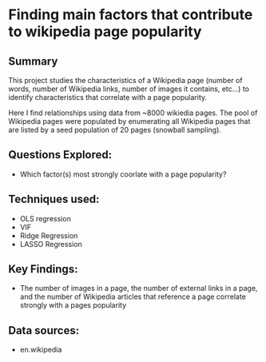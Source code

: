 # Finding main factors that contribute to wikipedia page popularity
## Summary
This project studies the characteristics of a Wikipedia page (number of words, number of Wikipedia links, number of images it contains, etc...) to identify characteristics that correlate with a page popularity.

Here I find relationships using data from ~8000 wikiedia pages. The pool of Wikipedia pages were populated by enumerating all Wikipedia pages that are listed by a seed population of 20 pages (snowball sampling).

## Questions Explored:
- Which factor(s) most strongly coorlate with a page popularity?

## Techniques used:
- OLS regression
- VIF
- Ridge Regression
- LASSO Regression

## Key Findings:
- The number of images in a page, the number of external links in a page, and the number of Wikipedia articles that reference a page correlate strongly with a pages popularity

## Data sources:
- en.wikipedia


